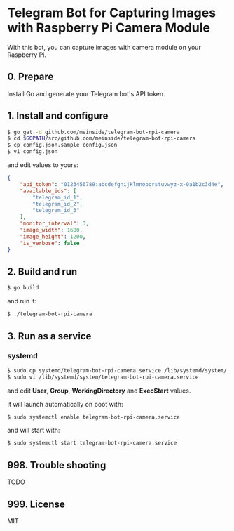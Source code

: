 # Telegram Bot for Capturing Images with Raspberry Pi Camera Module

With this bot, you can capture images with camera module on your Raspberry Pi.

## 0. Prepare

Install Go and generate your Telegram bot's API token.

## 1. Install and configure

```bash
$ go get -d github.com/meinside/telegram-bot-rpi-camera
$ cd $GOPATH/src/github.com/meinside/telegram-bot-rpi-camera
$ cp config.json.sample config.json
$ vi config.json
```

and edit values to yours:

```json
{
	"api_token": "0123456789:abcdefghijklmnopqrstuvwyz-x-0a1b2c3d4e",
	"available_ids": [
		"telegram_id_1",
		"telegram_id_2",
		"telegram_id_3"
	],
	"monitor_interval": 3,
	"image_width": 1600,
	"image_height": 1200,
	"is_verbose": false
}
```

## 2. Build and run

```bash
$ go build
```

and run it:

```bash
$ ./telegram-bot-rpi-camera
```

## 3. Run as a service

### systemd

```bash
$ sudo cp systemd/telegram-bot-rpi-camera.service /lib/systemd/system/
$ sudo vi /lib/systemd/system/telegram-bot-rpi-camera.service
```

and edit **User**, **Group**, **WorkingDirectory** and **ExecStart** values.

It will launch automatically on boot with:

```bash
$ sudo systemctl enable telegram-bot-rpi-camera.service
```

and will start with:

```bash
$ sudo systemctl start telegram-bot-rpi-camera.service
```

## 998. Trouble shooting

TODO

## 999. License

MIT

